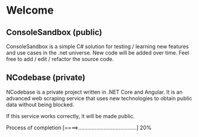 # Welcome



## ConsoleSandbox (public)
ConsoleSandbox is a simple C# solution for testing / learning new features and use cases in the .net universe.
New code will be added over time.
Feel free to add / edit / refactor the source code.


## NCodebase (private)
NCodebase is a private project written in .NET Core and Angular.
It is an advanced web scraping service that uses new technologies to obtain public data without being blocked.

If this service works correctly, it will be made public.


Process of completion [====>.......................................] 20%
